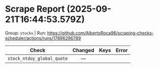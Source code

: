 # Scrape Report (2025-09-21T16:44:53.579Z)

Group: `stocks`  |  Run: https://github.com/AlbertoRoca96/scraping-checks-scheduler/actions/runs/17896296789

| Check | Changed | Keys | Error |
|---|:---:|:--|:--|
| `stock_ntdoy_global_quote` | — |  |  |
